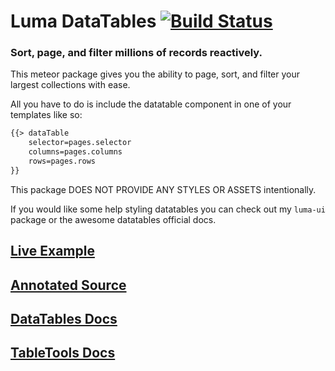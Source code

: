 # Luma DataTables [![Build Status](https://travis-ci.org/LumaPictures/luma-datatables.svg?branch=dev)](https://travis-ci.org/LumaPictures/luma-datatables)
### Sort, page, and filter millions of records reactively.

This meteor package gives you the ability to page, sort, and filter your largest collections with ease.

All you have to do is include the datatable component in one of your templates like so:

```html
{{> dataTable
    selector=pages.selector
    columns=pages.columns
    rows=pages.rows
}}
```

This package DOES NOT PROVIDE ANY STYLES OR ASSETS intentionally.

If you would like some help styling datatables you can check out my `luma-ui` package or the awesome datatables official docs.

## [Live Example](http://luma-datatables.meteor.com)
## [Annotated Source](http://lumapictures.github.io/luma-datatables)
## [DataTables Docs](https://datatables.net/usage/)
## [TableTools Docs](https://datatables.net/extras/tabletools/)